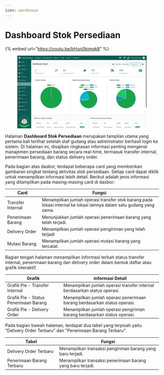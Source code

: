 ```yaml
---
icon: warehouse
---
```


# Dashboard Stok Persediaan

{% embed url="https://youtu.be/bHun0bjmqk8" %}

<figure><img src="../../.gitbook/assets/image (4).png" alt=""><figcaption></figcaption></figure>

Halaman **Dashboard Stok Persediaan** merupakan tampilan utama yang pertama kali terlihat setelah staf gudang atau administrator berhasil login ke sistem. Di halaman ini, disajikan ringkasan informasi penting mengenai manajemen persediaan barang secara real-time, termasuk transfer internal, penerimaan barang, dan status delivery order.&#x20;

Pada bagian atas dasbor, terdapat beberapa card yang memberikan gambaran singkat tentang aktivitas stok persediaan. Setiap card dapat diklik untuk menampilkan informasi lebih detail. Berikut adalah jenis informasi yang ditampilkan pada masing-masing card di dasbor:

| Card              | Fungsi                                                                                                              |
| ----------------- | ------------------------------------------------------------------------------------------------------------------- |
| Transfer Internal | Menampilkan jumlah operasi transfer stok barang pada lokasi internal ke lokasi lainnya dalam satu gudang yang sama. |
| Penerimaan Barang | Menunjukkan jumlah operasi penerimaan barang yang telah terjadi.                                                    |
| Delivery Order    | Menampilkan jumlah operasi pengiriman yang telah terjadi                                                            |
| Mutasi Barang     | Menampilkan jumlah operasi mutasi barang yang tercatat.                                                             |

Bagian tengah halaman menampilkan informasi terkait status transfer internal, penerimaan barang dan delivery order dalam bentuk daftar atau grafik interaktif.

| Grafik                                | informasi Detail                                                         |
| ------------------------------------- | ------------------------------------------------------------------------ |
| Grafik Pie - Transfer Internal        | Menampilkan jumlah operasi transfer internal berdasarkan status operasi. |
| Grafik Pie - Status Penerimaan Barang | Menampilkan jumlah operasi penerimaan barang berdasarkan status operasi. |
| Grafik Pie - Delivery Order           | Menampilkan jumlah operasi pengiriman barang berdasarkan status operasi. |

Pada bagian bawah halaman, terdapat dua tabel yang terpisah yaitu "Delivery Order Terbaru" dan "Penerimaan Barang Terbaru".

| Tabel                     | Fungsi                                                     |
| ------------------------- | ---------------------------------------------------------- |
| Delivery Order Terbaru    | Menampilkan transaksi pengiriman barang yang baru terjadi. |
| Penerimaan Barang Terbaru | Menampilkan transaksi penerimaan barang yang baru terjadi. |

